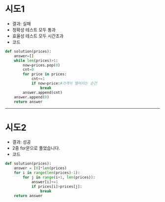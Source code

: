 # 시도1 
- 결과: 실패 
- 정확성 테스트 모두 통과
- 효율성 테스트 모두 시간초과
- 코드
```python
def solution(prices):
    answer=[]
    while len(prices)>1:
        now=prices.pop(0)
        cnt=0
        for price in prices:
            cnt+=1
            if now>price:#가격이 떨어지는 순간
                break
        answer.append(cnt)
    answer.append(0)
    return answer


```
<hr>

# 시도2
- 결과: 성공
- 2중 for문으로 풀었습니다.
- 코드
```python
def solution(prices):
    answer = [0]*len(prices)
    for i in range(len(prices)-1):
        for j in range(i+1, len(prices)):
            answer[i]+=1
            if prices[i]>prices[j]:
                break
    return answer
```
